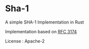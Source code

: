 # Sha-1
A simple SHA-1 Implementation in Rust

Implementation based on [RFC 3174](https://tools.ietf.org/pdf/rfc3174.pdf)

License : Apache-2
